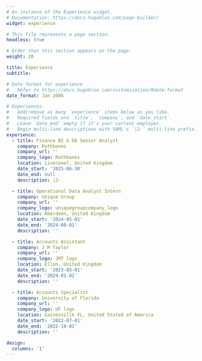 ```yaml
---
# An instance of the Experience widget.
# Documentation: https://docs.hugoblox.com/page-builder/
widget: experience

# This file represents a page section.
headless: true

# Order that this section appears on the page.
weight: 20

title: Experience
subtitle:

# Date format for experience
#   Refer to https://docs.hugoblox.com/customization/#date-format
date_format: Jan 2006

# Experiences.
#   Add/remove as many `experience` items below as you like.
#   Required fields are `title`, `company`, and `date_start`.
#   Leave `date_end` empty if it's your current employer.
#   Begin multi-line descriptions with YAML's `|2-` multi-line prefix.
experience:
  - title: Finance BI & DA Senior Analyst
    company: Rathbones
    company_url: ''
    company_logo: Rathbones
    location: Liverpool, United Kingdom
    date_start: '2025-06-30'
    date_end: null
    description: |2-

  - title: Operational Data Analyst Intern
    company: Unique Group
    company_url: ''
    company_logo: uniquegroupcompany_logo
    location: Aberdeen, United Kingdom
    date_start: '2024-05-01'
    date_end: '2024-08-01'
    description: ''

  - title: Accounts Assistant
    company: J M Taylor
    company_url: ''
    company_logo: JMT logo
    location: Ellon, United Kingdom
    date_start: '2023-05-01'
    date_end: '2024-01-01'
    description: ''

  - title: Accounts Specialist
    company: University of Florida
    company_url: ''
    company_logo: UF logo
    location: Gainesville FL, United Stated of America
    date_start: '2022-07-01'
    date_end: '2022-10-01'
    description: ''

design:
  columns: '1'
---
```

